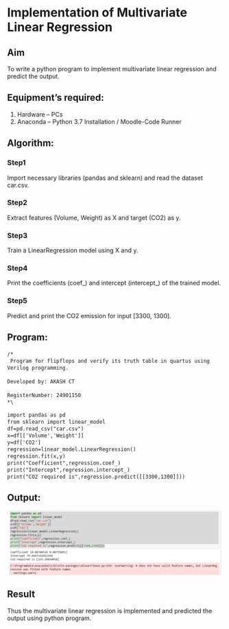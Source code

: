 # Implementation of Multivariate Linear Regression
## Aim
To write a python program to implement multivariate linear regression and predict the output.
## Equipment’s required:
1.	Hardware – PCs
2.	Anaconda – Python 3.7 Installation / Moodle-Code Runner
## Algorithm:
### Step1
Import necessary libraries (pandas and sklearn) and read the dataset car.csv.

### Step2
Extract features (Volume, Weight) as X and target (CO2) as y.

### Step3
Train a LinearRegression model using X and y.

### Step4
Print the coefficients (coef_) and intercept (intercept_) of the trained model.

### Step5
Predict and print the CO2 emission for input [3300, 1300].

## Program:
```
/*
 Program for flipflops and verify its truth table in quartus using Verilog programming.

Developed by: AKASH CT

RegisterNumber: 24901150
*\
```
```
import pandas as pd
from sklearn import linear_model
df=pd.read_csv("car.csv")
x=df[['Volume','Weight']]
y=df['CO2']
regression=linear_model.LinearRegression()
regression.fit(x,y)
print("Coefficient",regression.coef_)
print("Intercept",regression.intercept_)
print("CO2 required is",regression.predict([[3300,1300]]))
```
## Output:

![output](image-1.png)

## Result
Thus the multivariate linear regression is implemented and predicted the output using python program.